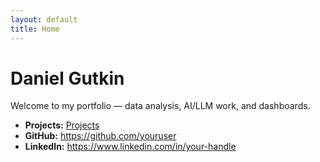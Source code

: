 ```yaml
---
layout: default
title: Home
---
```


# Daniel Gutkin
Welcome to my portfolio — data analysis, AI/LLM work, and dashboards.

- **Projects:** [Projects](/projects/)
- **GitHub:** https://github.com/youruser
- **LinkedIn:** https://www.linkedin.com/in/your-handle
